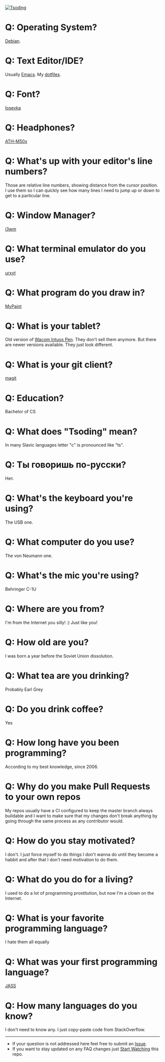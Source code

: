 [![Tsoding](https://img.shields.io/badge/twitch.tv-tsoding-purple?logo=twitch&style=for-the-badge)](https://www.twitch.tv/tsoding)
# Q: Operating System?
[Debian](https://www.debian.org/).

# Q: Text Editor/IDE?
Usually [Emacs](https://www.gnu.org/software/emacs/). My [dotfiles](http://github.com/rexim/dotfiles).

# Q: Font?
[Iosevka](https://github.com/be5invis/Iosevka)

# Q: Headphones?
[ATH-M50x](https://www.audio-technica.com/en-us/ath-m50x)

# Q: What's up with your editor's line numbers?
Those are relative line numbers, showing distance from the cursor position. I use them so I can quickly see how many lines I need to jump up or down to get to a particular line.

# Q: Window Manager?
[i3wm](https://i3wm.org/)

# Q: What terminal emulator do you use?
[urxvt](http://software.schmorp.de/pkg/rxvt-unicode.html)

# Q: What program do you draw in?
[MyPaint](http://mypaint.org/)

# Q: What is your tablet?
Old version of [Wacom Intuos Pen](https://www.amazon.com/Wacom-Intuos-Touch-Tablet-Version/dp/B00EN27U9U). They don't sell them anymore. But there are newer versions available. They just look different.

# Q: What is your git client?
[magit](https://magit.vc/)

# Q: Education?
Bachelor of CS

# Q: What does "Tsoding" mean?
In many Slavic languages letter "c" is pronounced like "ts".

# Q: Ты говоришь по-русски?
Нет.

# Q: What's the keyboard you're using?
The USB one.

# Q: What computer do you use?
The von Neumann one.

# Q: What's the mic you're using?
Behringer C-1U

# Q: Where are you from?
I'm from the Internet you silly! :) Just like you!

# Q: How old are you?
I was born a year before the Soviet Union dissolution.

# Q: What tea are you drinking?
Probably Earl Grey

# Q: Do you drink coffee?
Yes

# Q: How long have you been programming?
According to my best knowledge, since 2006.

# Q: Why do you make Pull Requests to your own repos
My repos usually have a CI configured to keep the master branch always buildable and I want to make sure that my changes don't break anything by going through the same process as any contributor would.

# Q: How do you stay motivated?
I don't. I just force myself to do things I don't wanna do until they become a habbit and after that I don't need motivation to do them.

# Q: What do you do for a living?
I used to do a lot of programming prostitution, but now I'm a clown on the Internet.

# Q: What is your favorite programming language?
I hate them all equally

# Q: What was your first programming language?
[JASS](https://en.wikipedia.org/wiki/Warcraft_III_World_Editor)

# Q: How many languages do you know?
I don't need to know any. I just copy-paste code from StackOverflow.

---

- If your question is not addressed here feel free to submit an [Issue](https://github.com/tsoding/faq/issues).
- If you want to stay updated on any FAQ changes just [Start Watching](https://help.github.com/en/articles/watching-and-unwatching-repositories#watching-a-single-repository) this repo.
